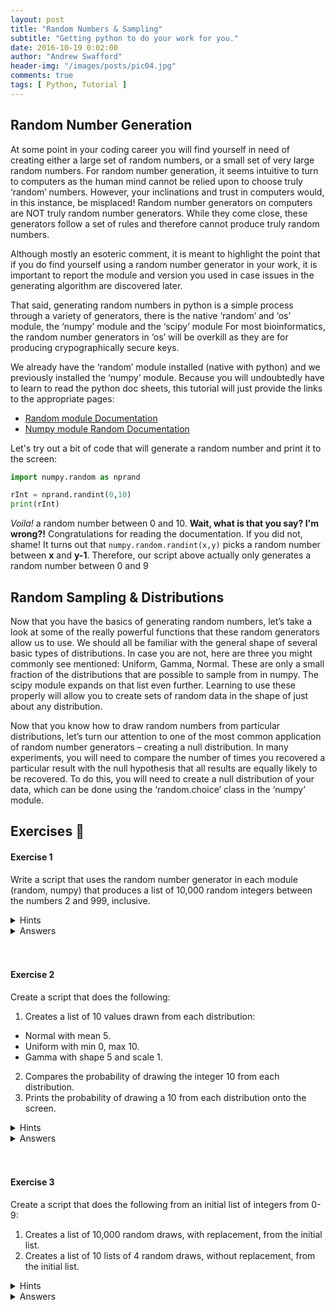 ```yaml
---
layout: post
title: "Random Numbers & Sampling"
subtitle: "Getting python to do your work for you."
date: 2016-10-19 0:02:00
author: "Andrew Swafford"
header-img: "/images/posts/pic04.jpg"
comments: true
tags: [ Python, Tutorial ]
---
```


## Random Number Generation

At some point in your coding career you will find yourself in need of creating either a large set of random numbers, or a small set of very large random numbers.  For random number generation, it seems intuitive to turn to computers as the human mind cannot be relied upon to choose truly ‘random’ numbers.  However, your inclinations and trust in computers would, in this instance, be misplaced! Random number generators on computers are NOT truly random number generators.  While they come close, these generators follow a set of rules and therefore cannot produce truly random numbers.  

Although mostly an esoteric comment, it is meant to highlight the point that if you do find yourself using a random number generator in your work, it is important to report the module and version you used in case issues in the generating algorithm are discovered later.

That said, generating random numbers in python is a simple process through a variety of generators, there is the native ‘random’ and ‘os’ module, the ‘numpy’ module and the ‘scipy’ module For most bioinformatics, the random number generators in ‘os’ will be overkill as they are for producing crypographically secure keys.  

We already have the ‘random’ module installed (native with python) and we previously installed the ‘numpy’ module.  Because you will undoubtedly have to learn to read the python doc sheets, this tutorial will just provide the links to the appropriate pages:

* [Random module Documentation](https://docs.python.org/2/library/random.html)  
* [Numpy module Random Documentation](http://docs.scipy.org/doc/numpy/reference/generated/numpy.random.randint.html#numpy.random.randint)  

Let's try out a bit of code that will generate a random number and print it to the screen:  

```python
import numpy.random as nprand

rInt = nprand.randint(0,10)
print(rInt)
```

*Voila!* a random number between 0 and 10. **Wait, what is that you say? I'm wrong?!** Congratulations for reading the documentation. If you did not, shame! It turns out that `numpy.random.randint(x,y)` picks a random number between
**x** and **y-1**.  Therefore, our script above actually only generates a random number between 0 and 9

## Random Sampling & Distributions
Now that you have the basics of generating random numbers, let’s take a look at some of the really powerful functions that these random generators allow us to use.  We should all be familiar with the general shape of several basic types of distributions.  In case you are not, here are three you might commonly see mentioned: Uniform, Gamma, Normal.  These are only a small fraction of the distributions that are possible to sample from in numpy.  The scipy module expands on that list even further.  Learning to use these properly will allow you to create sets of random data in the shape of just about any distribution.  


Now that you know how to draw random numbers from particular distributions, let’s turn our attention to one of the most common application of random number generators – creating a null distribution.  In many experiments, you will need to compare the number of times you recovered a particular result with the null hypothesis that all results are equally likely to be recovered.  To do this, you will need to create a null distribution of your data, which can be done using the ‘random.choice’ class in the ‘numpy’ module.

## Exercises  :bell:

#### Exercise 1  
Write a script that uses the random number generator in each module (random, numpy) that produces a list of 10,000 random integers between the numbers 2 and 999, inclusive.
<details>
<summary>Hints</summary>  
(We'll talk about the last two more in the next lesson)  
 <ul>
  <li>Remember to import the modules with ‘import random’ and ‘import numpy’.</li>  
  <li>Using ‘list.append(value)’ will put additional values into an existing list</li>  
  <li>While loops are your friends!</li>
 </ul>
</details>
<details> 
  <summary>Answers</summary>  
    Not so fast!...actually there's just nothing here yet!
  </details>
<br/>
<br/>  

#### Exercise 2
Create a script that does the following:

1. Creates a list of 10 values drawn from each distribution:  
 * Normal with mean 5.
 * Uniform with min 0, max 10.
 * Gamma with shape 5 and scale 1.
2. Compares the probability of drawing the integer 10 from each distribution.
3. Prints the probability of drawing a 10 from each distribution onto the screen.  
<details> 
  <summary>Hints</summary>  
   whoops, nothing here yet!
  </details>  
<details> 
  <summary>Answers</summary>  
  Not so fast!...actually there's just nothing here yet!
</details>
<br/>
<br/>  

#### Exercise 3  
Create a script that does the following from an initial list of integers from 0-9:
1. Creates a list of 10,000 random draws, with replacement, from the initial list.
2. Creates a list of 10 lists of 4 random draws, without replacement, from the initial list.
<details> 
  <summary >Hints</summary>  
   whoops, nothing here yet!
  </details>  
<details> 
  <summary>Answers</summary>  
  Not so fast!...actually there's just nothing here yet!  
</details>
<br/>
<br/> 